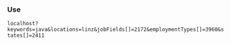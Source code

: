 ### Use

`localhost?keywords=java&locations=linz&jobFields[]=2172&employmentTypes[]=3960&states[]=2411`